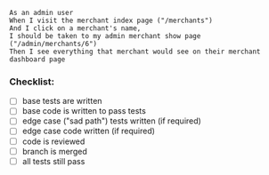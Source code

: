 ```
As an admin user
When I visit the merchant index page ("/merchants")
And I click on a merchant's name,
I should be taken to my admin merchant show page ("/admin/merchants/6")
Then I see everything that merchant would see on their merchant dashboard page
```

### Checklist:

- [ ] base tests are written
- [ ] base code is written to pass tests
- [ ] edge case ("sad path") tests written (if required)
- [ ] edge case code written (if required)
- [ ] code is reviewed
- [ ] branch is merged
- [ ] all tests still pass
